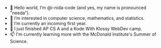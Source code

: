 - 👋 Hello world, I’m @i-nida-code (and yes, my name is pronounced "needa").
- 👀 I’m interested in computer science, mathematics, and statistics. 
- 🌱 I’m currently an incoming first year.
- 📕 I just finished AP CS A and a Kode With Klossy WebDev camp.
- 📫 I'm currently learning more with the McDonald Institute's Summer of Science.
